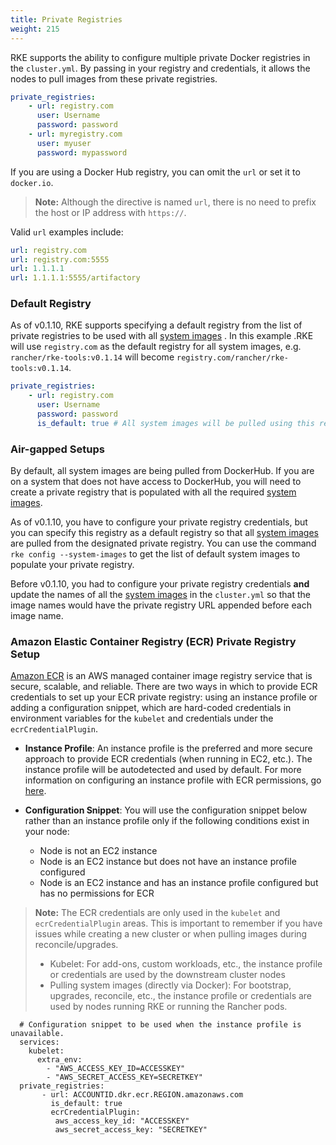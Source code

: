 ```yaml
---
title: Private Registries
weight: 215
---
```


RKE supports the ability to configure multiple private Docker registries in the `cluster.yml`. By passing in your registry and credentials, it allows the nodes to pull images from these private registries.  

```yaml
private_registries:
    - url: registry.com
      user: Username
      password: password
    - url: myregistry.com
      user: myuser
      password: mypassword
```

If you are using a Docker Hub registry, you can omit the `url` or set it to `docker.io`.

> **Note:** Although the directive is named `url`, there is no need to prefix the host or IP address with `https://`.

Valid `url` examples include:

```yaml
url: registry.com
url: registry.com:5555
url: 1.1.1.1
url: 1.1.1.1:5555/artifactory
```

### Default Registry

As of v0.1.10, RKE supports specifying a default registry from the list of private registries to be used with all [system images](config-options/system-images/) . In this example .RKE will use `registry.com` as the default registry for all system images, e.g. `rancher/rke-tools:v0.1.14` will become `registry.com/rancher/rke-tools:v0.1.14`.

```yaml
private_registries:
    - url: registry.com
      user: Username
      password: password
      is_default: true # All system images will be pulled using this registry. 
```

### Air-gapped Setups

By default, all system images are being pulled from DockerHub. If you are on a system that does not have access to DockerHub, you will need to create a private registry that is populated with all the required [system images](config-options/system-images/). 

As of v0.1.10, you have to configure your private registry credentials, but you can specify this registry as a default registry so that all [system images](config-options/system-images/) are pulled from the designated private registry. You can use the command `rke config --system-images` to get the list of default system images to populate your private registry. 

Before v0.1.10, you had to configure your private registry credentials **and** update the names of all the [system images](config-options/system-images/) in the `cluster.yml` so that the image names would have the private registry URL appended before each image name. 


### Amazon Elastic Container Registry (ECR) Private Registry Setup

[Amazon ECR](https://docs.aws.amazon.com/AmazonECR/latest/userguide/what-is-ecr.html) is an AWS managed container image registry service that is secure, scalable, and reliable. There are two ways in which to provide ECR credentials to set up your ECR private registry: using an instance profile or adding a configuration snippet, which are hard-coded credentials in environment variables for the `kubelet` and credentials under the `ecrCredentialPlugin`. 

  - **Instance Profile**: An instance profile is the preferred and more secure approach to provide ECR credentials (when running in EC2, etc.). The instance profile will be autodetected and used by default. For more information on configuring an instance profile with ECR permissions, go [here](https://docs.aws.amazon.com/AmazonECR/latest/userguide/security-iam.html).

  - **Configuration Snippet**: You will use the configuration snippet below rather than an instance profile only if the following conditions exist in your node:

    - Node is not an EC2 instance
    - Node is an EC2 instance but does not have an instance profile configured
    - Node is an EC2 instance and has an instance profile configured but has no permissions for ECR

>  **Note:** The ECR credentials are only used in the `kubelet` and `ecrCredentialPlugin` areas. This is important to remember if you have issues while creating a new cluster or when pulling images during reconcile/upgrades.
>
>  - Kubelet: For add-ons, custom workloads, etc., the instance profile or credentials are used by the 
>    downstream cluster nodes
>  - Pulling system images (directly via Docker): For bootstrap, upgrades, reconcile, etc., the instance profile 
>    or credentials are used by nodes running RKE or running the Rancher pods.

```
  # Configuration snippet to be used when the instance profile is unavailable.
  services:
    kubelet:
      extra_env:
        - "AWS_ACCESS_KEY_ID=ACCESSKEY"
        - "AWS_SECRET_ACCESS_KEY=SECRETKEY"
  private_registries:
       - url: ACCOUNTID.dkr.ecr.REGION.amazonaws.com
         is_default: true
         ecrCredentialPlugin: 
          aws_access_key_id: "ACCESSKEY"
          aws_secret_access_key: "SECRETKEY"
``` 
    